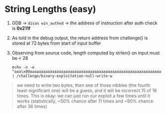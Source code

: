 # String Lengths (easy)

1. GDB -> `disas win_authed` -> the address of instruction after auth check is **0x211f**
2. As told in the debug output, the return address from challenge() is stored at 72 bytes from start of input buffer
3. Observing from source code, length computed by strlen() on input must be < 28

    ```shell
    echo -n -e "aaa\x00aaaaaaaaaaaaaaaaaaaaaaaaaaaaaaaaaaaaaaaaaaaaaaaaaaaaaaaaaaaaaaaaaaaa\x1f\x21" | /challenge/binary-exploitation-null-write-w
    ```

> we need to write two bytes, then one of those nibbles (the fourth least-significant one) will be a guess, and it will be incorrect 15 of 16 times. This is okay: we can just run our exploit a few times until it works (statistically, ~50% chance after 11 times and ~90% chance after 36 times)
